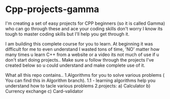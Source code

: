 # Cpp-projects-gamma

I'm creating a set of easy projects for CPP beginners (so it is called Gamma) who can go through these and ace your coding skills don't worry I know its tough to master coding skills but I'll help you get through it.

I am building this complete course for you to learn. At beginning it was difficult for me to even understand I wasted tons of time, 'NO' matter how many times u learn C++ from a website or a video its not much of use if u don't start doing projects.. Make sure u follow through the projects I've created below so u could understand and make complete use of it.

What all this repo contains..
1.Algorithms for you to solve various problems ( You can find this in Algorithm branch).
1.1 - learning algorithms help you understand how to tacle various problems
2.projects:
 a) Calculator
 b) Currency exchange
 c) Card-validator

 
